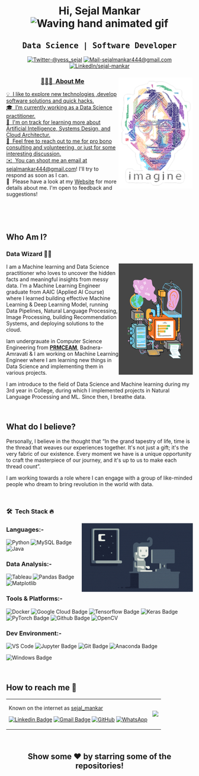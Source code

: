 <div align="center">
  <h1>Hi, Sejal Mankar <img src="https://raw.githubusercontent.com/nixin72/nixin72/master/wave.gif" 
         alt="Waving hand animated gif"
         height="45"
         width="45" />
  <h2 align='center'> <samp>Data Science | Software Developer </samp></h2>
</div>

<p align="center">
<a href="https://twitter.com/yess_sejal" target="_blank"><img src="https://img.shields.io/badge/Twitter-1ca0f1?style=flat-square&labelColor=1ca0f1&logo=twitter&logoColor=white" alt="Twitter-@yess_sejal"></a>
<a href="mailto:sejalmankar444@gmail.com" target="_blank"><img src="https://img.shields.io/badge/Mail_Me-c14438?style=flat-square&logo=Gmail&logoColor=white" alt="Mail-sejalmankar444@gmail.com"/>
<a align="center" href="https://www.linkedin.com/in/sejal-mankar-270664226/" target="_blank"><img src="https://img.shields.io/badge/LinkedIn-%230077B5.svg?&style=flat-square&logo=linkedin&logoColor=white" alt="LinkedIn/sejal-mankar"/>

<!-- <a href="https://paypal.me/udaylunawat" target="_blank"><img src="https://img.shields.io/badge/Paypal-00457C?style=flat-square&labelColor=000000&logo=PayPal" alt="https://paypal.me/udaylunawat"></a>
<a href="https://open.spotify.com/playlist/69Ez7Nck73tXmrbGSVXdJ6" target="_blank"><img src="https://img.shields.io/badge/Spotify-%231ED760.svg?&style=flat-square&logo=spotify&logoColor=white" alt="Spotify"></a>
<a href="https://medium.com/@udaylunawat" target="_blank"><img src="https://img.shields.io/badge/Medium-03a57a?style=flat-square&labelColor=000000&logo=Medium" alt="Medium/@udaylunawat"></a> -->

</p>

<img src="https://github.com/udaylunawat/udaylunawat/blob/master/img/lennon_word.png" height="300" width="200" align="right"/>
	
### 👨🏻‍💻 &nbsp;About Me

💡 &nbsp;I like to explore new technologies ,develop software solutions and quick hacks.\
🎓 &nbsp;I’m currently working as a Data Science practitioner.\
🌱 &nbsp;I'm on track for learning more about Artificial Intelligence, Systems Design, and Cloud Architectur.\
💬 &nbsp;Feel free to reach out to me for pro bono consulting and volunteering, or just for some interesting discussion.\
✉️ &nbsp;You can shoot me an email at sejalmankar444@gmail.com! I'll try to respond as soon as I can.\
📄 &nbsp;Please have a look at my [Website](https://sejalmankar1012.github.io) for more details about me. I'm open to feedback and suggestions!

</br>
</br>
</br>

## Who Am I?

### Data Wizard 🧙‍♂️

<img alt="Coder GIF" src="https://github.com/udaylunawat/udaylunawat/blob/master/img/giphy.gif" height="300" width="200" align="right"/>

I am a Machine learning and Data Science practitioner who loves to uncover the hidden facts and meaningful insights from messy data. I'm a Machine Learning Engineer graduate from AAIC (Applied AI Course) where I learned building effective Machine Learning & Deep Learning Model, running Data Pipelines, Natural Language Processing, Image Processing, building Recommendation Systems, and deploying solutions to the cloud.

Iam undergrauate in Computer Science Engineering from <a href="https://prmceam.ac.in/" target="_blank">**PRMCEAM**</a>, Badnera-Amravati &  I am working on Machine Learning Engineer where I am learning new things in Data Science and implementing them in various projects.

I am introduce to the field of Data Science and Machine learning during my 3rd year in College, during which I implemented projects in Natural Language Processing and ML. Since then, I breathe data.



<br>

## What do I believe?

Personally, I believe in the thought that “In the grand tapestry of life, time is the thread that weaves our experiences together. It's not just a gift; it's the very fabric of our existence. Every moment we have is a unique opportunity to craft the masterpiece of our journey, and it's up to us to make each thread count”. 

I am working towards a role where I can engage with a group of like-minded people who dream to bring revolution in the world with data.

<br>

### 🛠 &nbsp;Tech Stack 🔥

<img alt="Night Coding" src="https://raw.githubusercontent.com/AVS1508/AVS1508/master/assets/Night-Coding.gif" width="300" align="right"/>

### Languages:-
![Python](https://img.shields.io/badge/-Python-000000?style=flat-square&logo=Python)
![MySQL Badge](https://img.shields.io/badge/-MySQL-000000?style=flat-square&logo=mysql&logoColor=white)
![Java](https://img.shields.io/badge/-Java-000000?style=flat-square&logo=Java)
### Data Analysis:-
![Tableau](https://img.shields.io/badge/-Tableau-000000?style=flat-square&logo=Tableau)
![Pandas Badge](https://img.shields.io/badge/Pandas-000000?logo=pandas&style=flat-square&logoColor=white)
![Matplotlib](https://img.shields.io/badge/-Matplotlib-000000?style=flat&logo=python)



### Tools & Platforms:- 
![Docker](https://img.shields.io/badge/-Docker-000000?style=flat-square&logo=docker)
![Google Cloud Badge](https://img.shields.io/badge/-Google_Cloud_Platform-000000?style=flat-square&logo=google-cloud&logoColor=white)
![Tensorflow Badge](https://img.shields.io/badge/Tensorflow-000000?logo=tensorflow&style=flat-square)
![Keras Badge](https://img.shields.io/badge/Keras-000000?logo=keras&style=flat-square)
![PyTorch Badge](https://img.shields.io/badge/PyTorch-000000?logo=pytorch&style=flat-square)
![Github Badge](https://img.shields.io/badge/-Github-000000?style=flat-square&logo=github&logoColor=white)
![OpenCV](https://img.shields.io/badge/-OpenCV-000000?style=flat&logo=C%2B%2B&)

### Dev Environment:-

![VS Code](http://img.shields.io/badge/-VS%20Code-000000?style=flat-square&logo=visual-studio-code)
![Jupyter Badge](https://img.shields.io/badge/-Jupyter-000000?style=flat-square&logo=jupyter&logoColor=white)
![Git Badge](https://img.shields.io/badge/-Git-000000?style=flat-square&logo=git&logoColor=white)
![Anaconda Badge](https://img.shields.io/badge/-Anaconda-000000?style=flat-square&logo=anaconda&logoColor=white)

![Windows Badge](https://img.shields.io/badge/Windows-000000?style=flat-square&logo=windows&logoColor=white)

<!--**Languages:** Python, SQL, Java.

**Libraries & Tools:** Google Cloud Platform, TensorFlow,  
Keras, PyTorch, Streamlit, NumPy, Pandas, Scikit-Learn, Tableau,  
Matplotlib, NLTK, Plotly.

**Data Analysis:** Exploratory Data Analysis, Natural Language Processing,  
Computer Vision, Model Development. 
Data Visualization, Tableau, Pipeline.

**Development Environment:** Windows, Jupyter Notebook, Visual Studio Code.-->

</p>

<br>


## How to reach me 📱

<table>
  <tr>
    <td>
      
Known on the internet as [sejal_mankar](https://www.google.com/search?q=sejal_mankar)

[![Linkedin Badge](https://img.shields.io/badge/-LinkedIn-blue?style=flat-square&logo=Linkedin&logoColor=white&link=https://www.linkedin.com/in/sejal_mankar)](https://www.linkedin.com/in/sejal-mankar-270664226/)
[![Gmail Badge](https://img.shields.io/badge/-Gmail-c14438?style=flat-square&logo=Gmail&logoColor=white&link=mailto:yashrajjain726@gmail.com)](mailto:sejalmankar444@gmail.com)
[![GitHub](https://img.shields.io/badge/-GitHub-181717?style=flat-square&logo=github&logoColor=white&link=https://github.com/yashrajjain726)](https://github.com/sejalmankar1012)
[![WhatsApp](https://img.shields.io/badge/-WhatsApp-181717?style=flat-square&logo=whatsapp&logoColor=white&link=https://wa.me/9370124045)](https://wa.me/9370124045)

<!-- [<img src="https://img.icons8.com/windows/64/000000/medium-logo.png"/>](https://medium.com/@udaylunawat) -->

 </td>   
     <td>
     <img align='right' src="https://github-readme-stats.vercel.app/api?username=sejalmankar1012&show_icons=true&hide=&hide_border=true&theme=tokyonight">
     </td>
   </tr>
</table>

<br>



<div align="center">
<h2> Show some ❤️ by starring some of the repositories! </h2>
</div>


